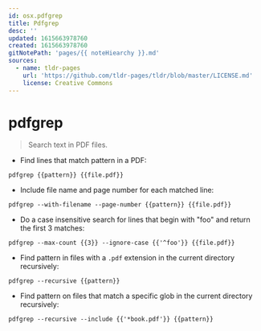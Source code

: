 ```yaml
---
id: osx.pdfgrep
title: Pdfgrep
desc: ''
updated: 1615663978760
created: 1615663978760
gitNotePath: 'pages/{{ noteHiearchy }}.md'
sources:
  - name: tldr-pages
    url: 'https://github.com/tldr-pages/tldr/blob/master/LICENSE.md'
    license: Creative Commons
---
```

# pdfgrep

> Search text in PDF files.

- Find lines that match pattern in a PDF:

`pdfgrep {{pattern}} {{file.pdf}}`

- Include file name and page number for each matched line:

`pdfgrep --with-filename --page-number {{pattern}} {{file.pdf}}`

- Do a case insensitive search for lines that begin with "foo" and return the first 3 matches:

`pdfgrep --max-count {{3}} --ignore-case {{'^foo'}} {{file.pdf}}`

- Find pattern in files with a `.pdf` extension in the current directory recursively:

`pdfgrep --recursive {{pattern}}`

- Find pattern on files that match a specific glob in the current directory recursively:

`pdfgrep --recursive --include {{'*book.pdf'}} {{pattern}}`

